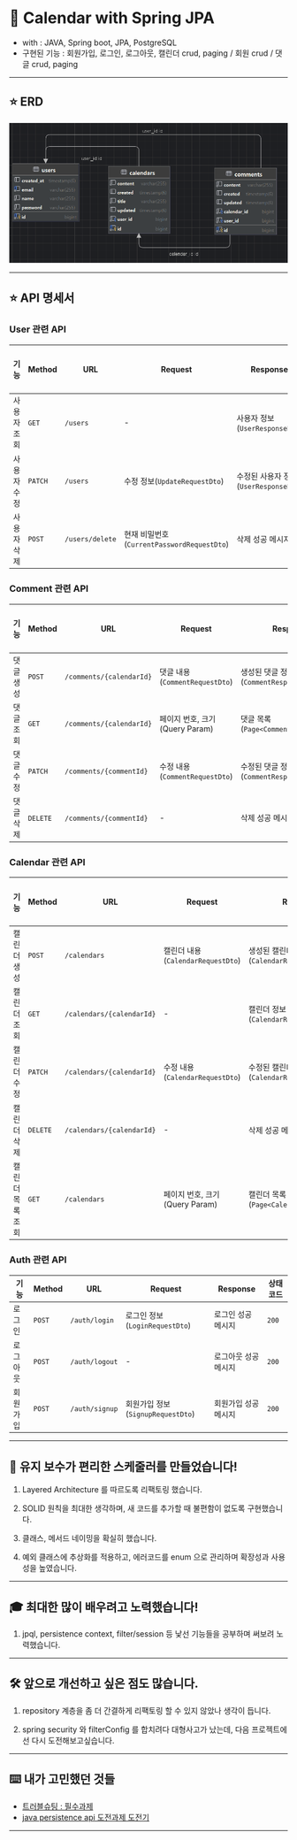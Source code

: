 # 📅 Calendar with Spring JPA

- with : JAVA, Spring boot, JPA, PostgreSQL
- 구현된 기능 : 회원가입, 로그인, 로그아웃, 캘린더 crud, paging / 회원 crud / 댓글 crud, paging

---

## ⭐ ERD
![img.png](img.png)

---

## ⭐ API 명세서

### **User 관련 API**
| **기능**       | **Method** | **URL**          | **Request**                         | **Response**          | **상태 코드** |
|----------------|------------|------------------|--------------------------------------|-----------------------|---------------|
| 사용자 조회     | `GET`      | `/users`         | -                                    | 사용자 정보(`UserResponseDto`) | `200`         |
| 사용자 수정     | `PATCH`    | `/users`         | 수정 정보(`UpdateRequestDto`)        | 수정된 사용자 정보(`UserResponseDto`) | `200`         |
| 사용자 삭제     | `POST`     | `/users/delete`  | 현재 비밀번호(`CurrentPasswordRequestDto`) | 삭제 성공 메시지         | `200`         |

### **Comment 관련 API**
| **기능**       | **Method** | **URL**                  | **Request**                     | **Response**                   | **상태 코드** |
|----------------|------------|--------------------------|----------------------------------|--------------------------------|---------------|
| 댓글 생성       | `POST`     | `/comments/{calendarId}` | 댓글 내용(`CommentRequestDto`)  | 생성된 댓글 정보(`CommentResponseDto`) | `200`         |
| 댓글 조회       | `GET`      | `/comments/{calendarId}` | 페이지 번호, 크기(Query Param)   | 댓글 목록(`Page<CommentResponseDto>`) | `200`         |
| 댓글 수정       | `PATCH`    | `/comments/{commentId}`  | 수정 내용(`CommentRequestDto`)  | 수정된 댓글 정보(`CommentResponseDto`) | `200`         |
| 댓글 삭제       | `DELETE`   | `/comments/{commentId}`  | -                                | 삭제 성공 메시지               | `200`         |

### **Calendar 관련 API**
| **기능**       | **Method** | **URL**               | **Request**                      | **Response**                       | **상태 코드** |
|----------------|------------|-----------------------|-----------------------------------|------------------------------------|---------------|
| 캘린더 생성     | `POST`     | `/calendars`          | 캘린더 내용(`CalendarRequestDto`) | 생성된 캘린더 정보(`CalendarResponseDto`) | `200`         |
| 캘린더 조회     | `GET`      | `/calendars/{calendarId}` | -                                 | 캘린더 정보(`CalendarResponseDto`)        | `200`         |
| 캘린더 수정     | `PATCH`    | `/calendars/{calendarId}` | 수정 내용(`CalendarRequestDto`)  | 수정된 캘린더 정보(`CalendarResponseDto`) | `200`         |
| 캘린더 삭제     | `DELETE`   | `/calendars/{calendarId}` | -                                 | 삭제 성공 메시지                   | `200`         |
| 캘린더 목록 조회 | `GET`      | `/calendars`          | 페이지 번호, 크기(Query Param)    | 캘린더 목록(`Page<CalendarResponseDto>`) | `200`         |

### **Auth 관련 API**
| **기능**       | **Method** | **URL**          | **Request**                | **Response**   | **상태 코드** |
|----------------|------------|------------------|----------------------------|----------------|---------------|
| 로그인          | `POST`     | `/auth/login`    | 로그인 정보(`LoginRequestDto`) | 로그인 성공 메시지 | `200`         |
| 로그아웃        | `POST`     | `/auth/logout`   | -                          | 로그아웃 성공 메시지 | `200`         |
| 회원가입        | `POST`     | `/auth/signup`   | 회원가입 정보(`SignupRequestDto`) | 회원가입 성공 메시지 | `200`         |

---

## 🌼 유지 보수가 편리한 스케줄러를 만들었습니다!
1. Layered Architecture 를 따르도록 리팩토링 했습니다.

2. SOLID 원칙을 최대한 생각하며, 새 코드를 추가할 때 불편함이 없도록 구현했습니다.

3. 클래스, 메서드 네이밍을 확실히 했습니다.

4. 예외 클래스에 추상화를 적용하고, 에러코드를 enum 으로 관리하며 확장성과 사용성을 높였습니다.

---


## 🎓 최대한 많이 배우려고 노력했습니다!
1. jpql, persistence context, filter/session 등 낯선 기능들을 공부하며 써보려 노력했습니다.

---

## 🛠️ 앞으로 개선하고 싶은 점도 많습니다.

1. repository 계층을 좀 더 간결하게 리팩토링 할 수 있지 않았나 생각이 듭니다.

2. spring security 와 filterConfig 를 합치려다 대형사고가 났는데, 다음 프로젝트에선 다시 도전해보고싶습니다.

---

## ⌨️ 내가 고민했던 것들

- [
  트러블슈팅 : 필수과제](https://roqkfchqh.tistory.com/104)
- [
  java persistence api 도전과제 도전기](https://roqkfchqh.tistory.com/106)

****